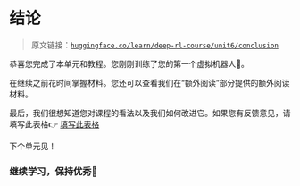 # 结论

> 原文链接：[`huggingface.co/learn/deep-rl-course/unit6/conclusion`](https://huggingface.co/learn/deep-rl-course/unit6/conclusion)

恭喜您完成了本单元和教程。您刚刚训练了您的第一个虚拟机器人🥳。

在继续之前花时间掌握材料。您还可以查看我们在“额外阅读”部分提供的额外阅读材料。

最后，我们很想知道您对课程的看法以及我们如何改进它。如果您有反馈意见，请填写此表格👉 [填写此表格](https://forms.gle/BzKXWzLAGZESGNaE9)

下个单元见！

### 继续学习，保持优秀🤗
